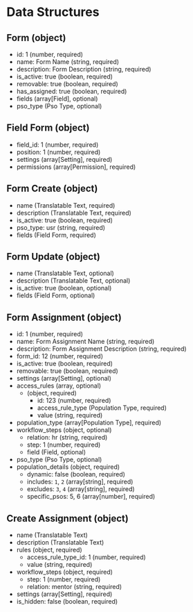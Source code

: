# Data Structures

## Form (object)
+ id: 1 (number, required)
+ name: Form Name (string, required)
+ description: Form Description (string, required)
+ is_active: true (boolean, required)
+ removable: true (boolean, required)
+ has_assigned: true (boolean, required)
+ fields (array[Field], optional)
+ pso_type (Pso Type, optional)

## Field Form (object)
+ field_id: 1 (number, required)
+ position: 1 (number, required)
+ settings (array[Setting], required)
+ permissions (array[Permission], required)

## Form Create (object)
+ name (Translatable Text, required)
+ description (Translatable Text, required)
+ is_active: true (boolean, required)
+ pso_type: usr (string, required)
+ fields (Field Form, required)

## Form Update (object)
+ name (Translatable Text, optional)
+ description (Translatable Text, optional)
+ is_active: true (boolean, optional)
+ fields (Field Form, optional)

## Form Assignment (object)
+ id: 1 (number, required)
+ name: Form Assignment Name (string, required)
+ description: Form Assignment Description (string, required)
+ form_id: 12 (number, required)
+ is_active: true (boolean, required)
+ removable: true (boolean, required)
+ settings (array[Setting], optional)
+ access_rules (array, optional)
    + (object, required)
        + id: 123 (number, required)
        + access_rule_type (Population Type, required)
        + value (string, required)
+ population_type (array[Population Type], required)
+ workflow_steps (object, optional)
    + relation: hr (string, required)
    + step: 1 (number, required)
    + field (Field, optional)
+ pso_type (Pso Type, optional)
+ population_details (object, required)
    + dynamic: false (boolean, required)
    + includes: `1`, `2` (array[string], required)
    + excludes: `3`, `4` (array[string], required)
    + specific_psos: 5, 6 (array[number], required)
    
## Create Assignment (object)
+ name (Translatable Text)
+ description (Translatable Text)
+ rules (object, required)
    + access_rule_type_id: 1 (number, required)
    + value (string, required)
+ workflow_steps (object, required)
    + step: 1 (number, required)
    + relation: mentor (string, required)
+ settings (array[Setting], required)
+ is_hidden: false (boolean, required)